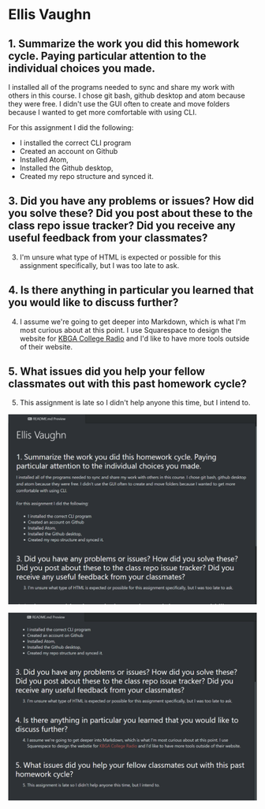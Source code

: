 # Ellis Vaughn
## 1. Summarize the work you did this homework cycle. Paying particular attention to the individual choices you made.
  I installed all of the programs needed to sync and share my work with others in this course. I chose git bash, github desktop and atom because they were free. I didn't use the GUI often to create and move folders because I wanted to get more comfortable with using CLI.

For this assignment I did the following:</p>
- I installed the correct CLI program
- Created an account on Github
- Installed Atom,
- Installed the Github desktop,
- Created my repo structure and synced it.

## 3. Did you have any problems or issues? How did you solve these? Did you post about these to the class repo issue tracker? Did you receive any useful feedback from your classmates?
3. I'm unsure what type of HTML is expected or possible for this assignment specifically, but I was too late to ask.

## 4. Is there anything in particular you learned that you would like to discuss further?
4. I assume we're going to get deeper into Markdown, which is what I'm most curious about at this point. I use Squarespace to design the website for [KBGA College Radio](kbga.org) and I'd like to have more tools outside of their website.

## 5. What issues did you help your fellow classmates out with this past homework cycle?

5. This assignment is late so I didn't help anyone this time, but I intend to.

![Markdown Screenshot](screenshot.png)

![Markdown Screenshot 2](screenshot2.png)
